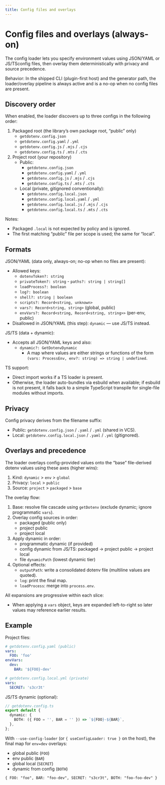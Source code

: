 ```yaml
---
title: Config files and overlays
---
```


# Config files and overlays (always-on)

The config loader lets you specify environment values using JSON/YAML or JS/TSconfig files, then overlay them deterministically with privacy and source
precedence.

Behavior: In the shipped CLI (plugin-first host) and the generator path, the
loader/overlay pipeline is always active and is a no-op when no config files are
present.

## Discovery order

When enabled, the loader discovers up to three configs in the following order:

1. Packaged root (the library’s own package root, “public” only)
   - `getdotenv.config.json`
   - `getdotenv.config.yaml` / `.yml`
   - `getdotenv.config.js` / `.mjs` / `.cjs`
   - `getdotenv.config.ts` / `.mts` / `.cts`
2. Project root (your repository)
   - Public:
     - `getdotenv.config.json`
     - `getdotenv.config.yaml` / `.yml`
     - `getdotenv.config.js` / `.mjs` / `.cjs`
     - `getdotenv.config.ts` / `.mts` / `.cts`
   - Local (private, gitignored conventionally):
     - `getdotenv.config.local.json`
     - `getdotenv.config.local.yaml` / `.yml`
     - `getdotenv.config.local.js` / `.mjs` / `.cjs`
     - `getdotenv.config.local.ts` / `.mts` / `.cts`

Notes:

- Packaged `.local` is not expected by policy and is ignored.
- The first matching “public” file per scope is used; the same for “local”.

## Formats

JSON/YAML (data only, always-on; no-op when no files are present):

- Allowed keys:
  - `dotenvToken?: string`
  - `privateToken?: string` - `paths?: string | string[]`
  - `loadProcess?: boolean`
  - `log?: boolean`
  - `shell?: string | boolean`
  - `scripts?: Record<string, unknown>`
  - `vars?: Record<string, string>` (global, public)
  - `envVars?: Record<string, Record<string, string>>` (per-env, public)
- Disallowed in JSON/YAML (this step): `dynamic` — use JS/TS instead.

JS/TS (data + dynamic):

- Accepts all JSON/YAML keys and also:
  - `dynamic?: GetDotenvDynamic`
    - A map where values are either strings or functions of the form
      `(vars: ProcessEnv, env?: string) => string | undefined`.

TS support:

- Direct import works if a TS loader is present.
- Otherwise, the loader auto-bundles via esbuild when available; if esbuild is
  not present, it falls back to a simple TypeScript transpile for single-file
  modules without imports.

## Privacy

Config privacy derives from the filename suffix:

- Public: `getdotenv.config.json` / `.yaml` / `.yml` (shared in VCS).
- Local: `getdotenv.config.local.json` / `.yaml` / `.yml` (gitignored).

## Overlays and precedence

The loader overlays config-provided values onto the “base” file-derived dotenv
values using these axes (higher wins):

1. Kind: `dynamic` > `env` > `global`
2. Privacy: `local` > `public`
3. Source: `project` > `packaged` > `base`

The overlay flow:

1. Base: resolve file cascade using `getDotenv` (exclude dynamic; ignore programmatic `vars`).
2. Overlay config sources in order:
   - packaged (public only)
   - project public
   - project local
3. Apply dynamic in order:
   - programmatic dynamic (if provided)
   - config dynamic from JS/TS: packaged → project public → project local
   - file `dynamicPath` (lowest dynamic tier)
4. Optional effects:
   - `outputPath`: write a consolidated dotenv file (multiline values are quoted).
   - `log`: print the final map.
   - `loadProcess`: merge into `process.env`.

All expansions are progressive within each slice:

- When applying a `vars` object, keys are expanded left-to-right so later values may reference earlier results.

## Example

Project files:

```yaml
# getdotenv.config.yaml (public)
vars:
  FOO: 'foo'
envVars:
  dev:
    BAR: '${FOO}-dev'
```

```yaml
# getdotenv.config.local.yml (private)
vars:
  SECRET: 's3cr3t'
```

JS/TS dynamic (optional):

```ts
// getdotenv.config.ts
export default {
  dynamic: {
    BOTH: ({ FOO = '', BAR = '' }) => `${FOO}-${BAR}`,
  },
};
```

With `--use-config-loader` (or `{ useConfigLoader: true }` on the host), the
final map for `env=dev` overlays:

- global public (`FOO`)
- env public (`BAR`)
- global local (`SECRET`)
- dynamic from config (`BOTH`)

```
{ FOO: "foo", BAR: "foo-dev", SECRET: "s3cr3t", BOTH: "foo-foo-dev" }
```
